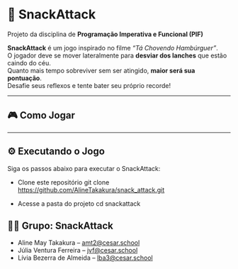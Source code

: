 

# 🍔 SnackAttack

Projeto da disciplina de **Programação Imperativa e Funcional (PIF)**

**SnackAttack** é um jogo inspirado no filme *“Tá Chovendo Hambúrguer”*.  
O jogador deve se mover lateralmente para **desviar dos lanches** que estão caindo do céu.  
Quanto mais tempo sobreviver sem ser atingido, **maior será sua pontuação**.  
Desafie seus reflexos e tente bater seu próprio recorde!

---

## 🎮 Como Jogar


---

## ⚙️ Executando o Jogo

Siga os passos abaixo para executar o SnackAttack:

- Clone este repositório
git clone https://github.com/AlineTakakura/snack_attack.git

- Acesse a pasta do projeto
cd snackattack


## 👩‍💻 Grupo: SnackAttack

- Aline May Takakura – amt2@cesar.school
- Júlia Ventura Ferreira – jvf@cesar.school
- Lívia Bezerra de Almeida – lba3@cesar.school
